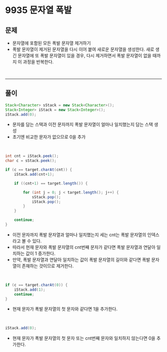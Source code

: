 # 9935 문자열 폭발
## 문제
- 문자열에 포함된 모든 폭발 문자열 제거하기
- 폭발 문자열이 제거된 문자열을 다시 이어 붙여 새로운 문자열을 생성한다. 새로 생긴 문자열에 또 폭발 문자열이 있을 경우, 다시 제거하면서 폭발 문자열이 없을 때까지 이 과정을 반복한다.

&nbsp;

---
## 풀이
``` java
Stack<Character> sStack = new Stack<Character>(); 
Stack<Integer> iStack = new Stack<Integer>();
iStack.add(0); 
```
- 문자를 담는 스택과 이전 문자까지 폭발 문자열이 얼마나 일치했는지 담는 스택 생성
- 초기엔 비교한 문자가 없으므로 0을 추가

&nbsp;

``` java
int cnt = iStack.peek(); 
char c = sStack.peek();

if (c == target.charAt(cnt)) { 
    iStack.add(cnt+1); 

    if ((cnt+1) == target.length()) { 

        for (int j = 0; j < target.length(); j++) {
            sStack.pop();
            iStack.pop();
        }
    }

    continue;
}
```
- 이전 문자까지 폭발 문자열과 얼마나 일치했는지 세는 cnt는 폭발 문자열의 인덱스라고 볼 수 있다. 
- 따라서 현재 문자와 폭발 문자열의 cnt번째 문자가 같다면 폭발 문자열과 연달아 일치하는 값이 1 증가한다. 
- 만약, 폭발 문자열과 연달아 일치하는 값이 폭발 문자열의 길이와 같다면 폭발 문자열이 존재하는 것이므로 제거한다.

&nbsp;

``` java
if (c == target.charAt(0)) { 
    iStack.add(1);
    continue;
}
```
- 현재 문자가 폭발 문자열의 첫 문자와 같다면 1을 추가한다.

&nbsp;

``` java
iStack.add(0);
```
- 현재 문자가 폭발 문자열의 첫 문자 또는 cnt번째 문자와 일치하지 않는다면 0을 추가한다.
